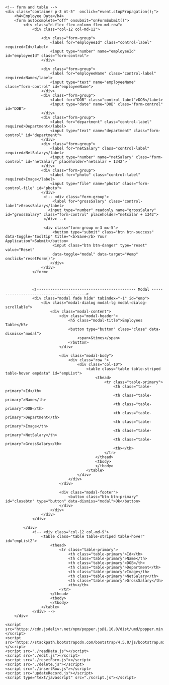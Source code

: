 <head>
    <title>Employees Application</title>
    <link type="text/css" rel="stylesheet" href="style.css">
    <link rel="stylesheet" href="https://stackpath.bootstrapcdn.com/bootstrap/4.5.0/css/bootstrap.min.css">
    <script src="jquery-3.6.0.min.js"></script>
</head>

<body data-toggle="modal" data-target="#emp">
  
    
    <!-- form and table -->
    <div class="container p-3 mt-5"  onclick="event.stopPropagation();">
        <h4>Employee Data</h4>
        <form autocomplete="off" onsubmit="onFormSubmit()">
            <div class="d-flex flex-column flex-md-row">
                <div class="col-12 col-md-12">
                    
                    <div class="form-group">
                        <label for="employeeId" class="control-label" required>Id</label>
                        <input type="number" name="employeeId" id="employeeId" class="form-control">
                    </div>
                    
                    <div class="form-group">
                        <label for="employeeName" class="control-label" required>Name</label>
                        <input type="text" name="employeeName" class="form-control" id="employeeName">
                    </div>
                    <div class="form-group">
                        <label for="DOB" class="control-label">DOB</label>
                        <input type="date" name="DOB" class="form-control" id="DOB">
                    </div>
                    <div class="form-group">
                        <label for="department" class="control-label" required>Department</label>
                        <input type="text" name="department" class="form-control" id="department">
                    </div>
                    <div class="form-group">
                        <label for="netSalary" class="control-label" required>NetSalary</label>
                        <input type="number" name="netSalary" class="form-control" id="netSalary" placeholder="netsalar + 1342">
                    </div>
                    <div class="form-group">
                        <label for="photo" class="control-label" required>Image</label>
                        <input type="file" name="photo" class="form-control-file" id="photo">
                    </div>
                     <!-- <div class="form-group">
                         <label for="grossSalary" class="control-label">GrossSalary</label>
                       <input type="number" readonly name="grossSalary" id="grossSalary" class="form-control" placeholder="netsalar + 1342">
                     </div> -->
                     
                     <div class="form-group m-3 mx-5">
                         <button type="submit" class="btn btn-success" data-toggle="tooltip" title="<b>Save</b> Your Application">Submit</button>
                         <input class="btn btn-danger" type="reset" value="Reset" 
                         data-toggle="modal" data-target="#emp" onclick="resetForm()">
                        </div>
                    </div>
                </form>


                
                <!-------------------------------------------- Modal ----------------------------------------->
                <div class="modal fade hide" tabindex="-1" id="emp">
                    <div class="modal-dialog modal-lg modal-dialog-scrollable">
                        <div class="modal-content">
                            <div class="modal-header">
                                <h5 class="modal-title">Employees Table</h5>
                                <button type="button" class="close" data-dismiss="modal">
                                    <span>&times</span>
                                </button>
                            </div>
                            
                            <div class="modal-body">
                                <div class="row ">
                                    <div class="col-10">    
                                        <table class="table table-striped table-hover empdata" id="empList">
                                            <thead>
                                                <tr class="table-primary">
                                                    <th class="table-primary">Id</th>
                                                    <th class="table-primary">Name</th>
                                                    <th class="table-primary">DOB</th>
                                                    <th class="table-primary">Department</th>
                                                    <th class="table-primary">Image</th>
                                                    <th class="table-primary">NetSalary</th>
                                                    <th class="table-primary">GrossSalary</th>
                                                    <th></th>
                                                </tr>
                                            </thead>
                                            <tbody>
                                            </tbody>
                                        </table>
                                    </div>
                                </div>
                            </div>
                            
                            <div class="modal-footer">
                                <button class="btn btn-primary" id="closebtn" type="button" data-dismiss="modal">Ok</button>
                            </div>
                        </div>
                    </div>
                </div>              
                
            </div>
                <!-- <div class="col-12 col-md-9">    
                    <table class="table table-striped table-hover" id="empList2">
                        <thead>
                            <tr class="table-primary">
                                <th class="table-primary">Id</th>
                                <th class="table-primary">Name</th>
                                <th class="table-primary">DOB</th>
                                <th class="table-primary">Department</th>
                                <th class="table-primary">Image</th>
                                <th class="table-primary">NetSalary</th>
                                <th class="table-primary">GrossSalary</th>
                                <th></th>
                            </tr>
                        </thead>
                        <tbody>
                        </tbody>
                    </table>
                </div> -->
        </div>
    
<script src="https://code.jquery.com/jquery-3.5.1.slim.min.js"></script>
    <script src="https://cdn.jsdelivr.net/npm/popper.js@1.16.0/dist/umd/popper.min.js"></script>
    <script src="https://stackpath.bootstrapcdn.com/bootstrap/4.5.0/js/bootstrap.min.js"></script>
    <script src="./readData.js"></script>
    <script src="./edit.js"></script> 
    <script src="./resetForm.js"></script>
    <script src="./delete.js"></script>
    <script src="./insertRow.js"></script>
    <script src="updateRecord.js"></script>
    <script type="text/javascript" src="./script.js"></script>
</body>
</html>
